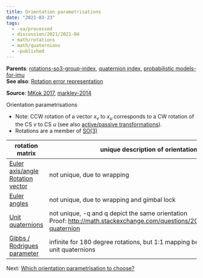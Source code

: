 ```yaml
---
title: Orientation parametrisations
date: "2021-03-23"
tags:
  - -sa/processed
  - discussion/2021/2021-04
  - math/rotations
  - math/quaternions
  - -published
---
```


**Parents**: [rotations-so3-group-index](math/rotations/rotations-so3-group-index.md), [quaternion index](math/rotations/quaternion-index.md), [probabilistic models-for-imu](probabilistic-models-for-imu.md)  
**See also**: [Rotation error representation](math/rotations/rotation-error-representation.md)

**Source**: [MKok 2017](mkok-2017.md), [markley-2014](bibliography/markley-2014.md)

Orientation parametrisations

*   Note: CCW rotation of a vector $x_v$ to $x_u$ corresponds to a CW rotation of the CS $v$ to CS $u$ (see also [active/passive transformations](math/rotations/active-passive-or-alibi-alias-transformations.md)).
*   Rotations are a member of [SO(3)](math/rotations/so3-3d-rotation-group.md)

| rotation matrix | unique description of orientation |
| --- | --- |
| [Euler axis/angle](math/rotations/euler-axis-angle-representation.md)<br>[Rotation vector](studienarbeit/rotation-vector-representation.md) | not unique, due to wrapping |
| [Euler angles](euler-angles.md) | not unique, due to wrapping and gimbal lock |
| [Unit quaternions](math/rotations/unit-quaternions.md) | not unique, -q and q depict the same orientation<br>Proof: <http://math.stackexchange.com/questions/2016282/negative-quaternion> |
| [Gibbs / Rodrigues parameter](math/rotations/gibbs-rodrigues-parameter.md) | infinite for 180 degree rotations, but 1:1 mapping between itself and unit quaternions |

Next: [Which orientation parametrisation to choose?](math/rotations/20.4-which-orientation-parametrisation.md)

